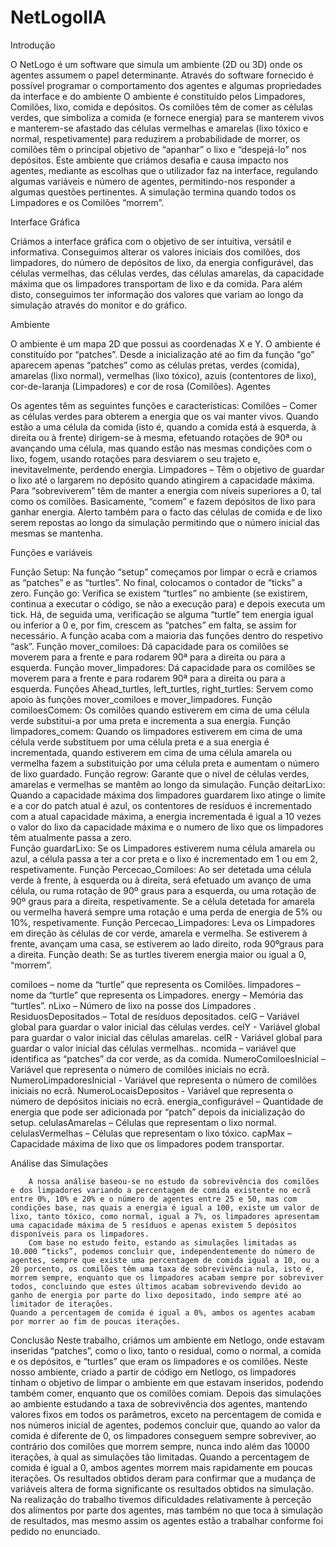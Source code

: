 # NetLogoIIA

Introdução

O NetLogo é um software que simula um ambiente (2D ou 3D) onde os agentes assumem o papel determinante. Através do software fornecido é possível programar o comportamento dos agentes e algumas propriedades da interface e do ambiente
O ambiente é constituído pelos Limpadores, Comilões, lixo, comida e depósitos. Os comilões têm de comer as células verdes, que simboliza a comida (e fornece energia) para se manterem vivos e manterem-se afastado das células vermelhas e amarelas (lixo tóxico e normal, respetivamente) para reduzirem a probabilidade de morrer, os comilões têm o principal objetivo de “apanhar” o lixo e “despejá-lo” nos depósitos.
Este ambiente que criámos desafia e causa impacto nos agentes, mediante as escolhas que o utilizador faz na interface, regulando algumas variáveis e número de agentes, permitindo-nos responder a algumas questões pertinentes.
A simulação termina quando todos os Limpadores e os Comilões “morrem”. 


Interface Gráfica

Criámos a interface gráfica com o objetivo de ser intuitiva, versátil e informativa. Conseguimos alterar os valores iniciais dos comilões, dos limpadores, do número de depósitos de lixo, da energia configurável, das células vermelhas, das células verdes, das células amarelas, da capacidade máxima que os limpadores transportam de lixo e da comida. Para além disto, conseguimos ter informação dos valores que variam ao longo da simulação através do monitor e do gráfico.


Ambiente

O ambiente é um mapa 2D que possui as coordenadas X e Y. O ambiente é constituído por “patches”. Desde a inicialização até ao fim da função “go” aparecem apenas “patches” como as células pretas, verdes (comida), amarelas (lixo normal), vermelhas (lixo tóxico), azuis (contentores de lixo), cor-de-laranja (Limpadores) e cor de rosa (Comilões). 
Agentes

Os agentes têm as seguintes funções e características:
Comilões – Comer as células verdes para obterem a energia que os vai manter vivos. Quando estão a uma célula da comida (isto é, quando a comida está à esquerda, à direita ou à frente) dirigem-se à mesma, efetuando rotações de 90ª ou avançando uma célula, mas quando estão nas mesmas condições com o lixo, fogem, usando rotações para desviarem o seu trajeto e, inevitavelmente, perdendo energia.
Limpadores – Têm o objetivo de guardar o lixo até o largarem no depósito quando atingirem a capacidade máxima. Para “sobreviverem” têm de manter a energia com níveis superiores a 0, tal como os comilões. Basicamente, “comem” e fazem depósitos de lixo para ganhar energia.
Alerto também para o facto das células de comida e de lixo serem repostas ao longo da simulação permitindo que o número inicial das mesmas se mantenha.


Funções e variáveis

Função Setup: Na função “setup” começamos por limpar o ecrã e criamos as “patches” e as “turtles”. No final, colocamos o contador de “ticks” a zero.
Função go: Verifica se existem “turtles” no ambiente (se existirem, continua a executar o código, se não a execução para) e depois executa um tick. Há, de seguida uma, verificação se alguma “turtle” tem energia igual ou inferior a 0 e, por fim, crescem as “patches” em falta, se assim for necessário. A função acaba com a maioria das funções dentro do respetivo “ask”.
Função mover_comiloes: Dá capacidade para os comilões se moverem para a frente e para rodarem 90ª para a direita ou para a esquerda.
Função mover_limpadores: Dá capacidade para os comilões se moverem para a frente e para rodarem 90ª para a direita ou para a esquerda.
Funções Ahead_turtles, left_turtles, right_turtles: Servem como apoio às funções mover_comiloes e mover_limpadores.
Função comiloesComem: Os comilões quando estiverem em cima de uma célula verde substitui-a por uma preta e incrementa a sua energia.
Função limpadores_comem: Quando os limpadores estiverem em cima de uma célula verde substituem por uma célula preta e a sua energia é incrementada, quando estiverem em cima de uma célula amarela ou vermelha fazem a substituição por uma célula preta e aumentam o número de lixo guardado.
Função regrow: Garante que o nível de células verdes, amarelas e vermelhas se mantêm ao longo da simulação.
Função deitarLixo: Quando a capacidade máxima dos limpadores guardarem lixo atinge o limite e a cor do patch atual é azul, os contentores de resíduos é incrementado com a atual capacidade máxima, a energia incrementada é igual a 10 vezes o valor do lixo da capacidade máxima e o numero de lixo que os limpadores têm atualmente passa a zero.  
Função guardarLixo: Se os Limpadores estiverem numa célula amarela ou azul, a célula passa a ter a cor preta e o lixo é incrementado em 1 ou em 2, respetivamente.
Função Percecao_Comiloes: Ao ser detetada uma célula verde à frente, à esquerda ou à direita, será efetuado um avanço de uma célula, ou ruma rotação de 90º graus para a esquerda, ou uma rotação de 90º graus para a direita, respetivamente. Se a célula detetada for amarela ou vermelha haverá sempre uma rotação e uma perda de energia de 5% ou 10%, respetivamente.
Função Percecao_Limpadores: Leva os Limpadores em direção às células de cor verde, amarela e vermelha. Se estiverem à frente, avançam uma casa, se estiverem ao lado direito, roda 90ºgraus para a direita.
Função death: Se as turtles tiverem energia maior ou igual a 0, “morrem”.

comiloes – nome da “turtle” que representa os Comilões.
limpadores – nome da “turtle” que representa os Limpadores.
energy – Memória das “turtles”.
nLixo – Número de lixo na posse dos Limpadores .
ResiduosDepositados – Total de resíduos depositados.
celG – Variável global para guardar o valor inicial das células verdes.
celY - Variável global para guardar o valor inicial das células amarelas.
celR - Variável global para guardar o valor inicial das células vermelhas..
ncomida – variável que identifica as “patches” da cor verde, as da comida.
NumeroComiloesInicial – Variável que representa o número de comilões iniciais no ecrã.
NumeroLimpadoresInicial - Variável que representa o número de comilões iniciais no ecrã.
NumeroLocaisDepositos - Variável que representa o número de depósitos iniciais no ecrã.
energia_configurável – Quantidade de energia que pode ser adicionada por “patch” depois da inicialização do setup.
celulasAmarelas – Células que representam o lixo normal.
celulasVermelhas – Células que representam o lixo tóxico.
capMax – Capacidade máxima de lixo que os limpadores podem transportar.


Análise das Simulações

		A nossa análise baseou-se no estudo da sobrevivência dos comilões e dos limpadores variando a percentagem de comida existente no ecrã entre 0%, 10% e 20% e o número de agentes entre 25 e 50, mas com condições base, nas quais a energia é igual a 100, existe um valor de lixo, tanto tóxico, como normal, igual a 7%, os limpadores apresentam uma capacidade máxima de 5 resíduos e apenas existem 5 depósitos disponíveis para os limpadores.
		Com base no estudo feito, estando as simulações limitadas as 10.000 “ticks”, podemos concluir que, independentemente do número de agentes, sempre que existe uma percentagem de comida igual a 10, ou a 20 porcento, os comilões têm uma taxa de sobrevivência nula, isto é, morrem sempre, enquanto que os limpadores acabam sempre por sobreviver todos, concluindo que estes últimos acabam sobrevivendo devido ao ganho de energia por parte do lixo depositado, indo sempre até ao limitador de iterações.
	Quando a percentagem de comida é igual a 0%, ambos os agentes acabam por morrer ao fim de poucas iterações. 


Conclusão
		Neste trabalho, criámos um ambiente em Netlogo, onde estavam inseridas “patches”, como o lixo, tanto o residual, como o normal, a comida e os depósitos, e “turtles” que eram os limpadores e os comilões. 
		Neste nosso ambiente, criado a partir de código em Netlogo, os limpadores tinham o objetivo de limpar o ambiente em que estavam inseridos, podendo também comer, enquanto que os comilões comiam.
		Depois das simulações ao ambiente estudando a taxa de sobrevivência dos agentes, mantendo valores fixos em todos os parâmetros, exceto na percentagem de comida e nos números inicial de agentes, podemos concluir que, quando ao valor da comida é diferente de 0, os limpadores conseguem sempre sobreviver, ao contrário dos comilões que morrem sempre, nunca indo além das 10000 iterações, à qual as simulações tão limitadas. Quando a percentagem de comida é igual a 0, ambos agentes morrem mais rapidamente em poucas iterações.
		Os resultados obtidos deram para confirmar que a mudança de variáveis altera de forma significante os resultados obtidos na simulação.
		Na realização do trabalho tivemos dificuldades relativamente à perceção dos alimentos por parte dos agentes, mas também no que toca à simulação de resultados, mas mesmo assim os agentes estão a trabalhar conforme foi pedido no enunciado.

